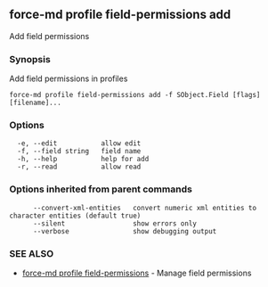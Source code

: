 ## force-md profile field-permissions add

Add field permissions

### Synopsis

Add field permissions in profiles

```
force-md profile field-permissions add -f SObject.Field [flags] [filename]...
```

### Options

```
  -e, --edit           allow edit
  -f, --field string   field name
  -h, --help           help for add
  -r, --read           allow read
```

### Options inherited from parent commands

```
      --convert-xml-entities   convert numeric xml entities to character entities (default true)
      --silent                 show errors only
      --verbose                show debugging output
```

### SEE ALSO

* [force-md profile field-permissions](force-md_profile_field-permissions.md)	 - Manage field permissions

